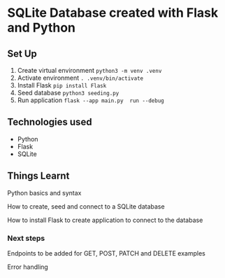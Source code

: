 # SQLite Database created with Flask and Python

## Set Up
1. Create virtual environment ```python3 -m venv .venv```
2. Activate environment ```. .venv/bin/activate```
2. Install Flask ```pip install Flask```
3. Seed database ```python3 seeding.py```
4. Run application ```flask --app main.py  run --debug```

## Technologies used

- Python
- Flask
- SQLite

## Things Learnt
Python basics and syntax

How to create, seed and connect to a SQLite database

How to install Flask to create application to connect to the database


### Next steps

Endpoints to be added for GET, POST, PATCH and DELETE examples

Error handling




